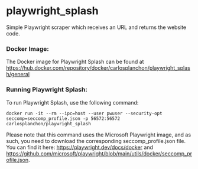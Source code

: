 # playwright_splash
Simple Playwright scraper which receives an URL and returns the website code.

### Docker Image:
The Docker image for Playwright Splash can be found at
https://hub.docker.com/repository/docker/carlosplanchon/playwright_splash/general

### Running Playwright Splash:
To run Playwright Splash, use the following command:
```
docker run -it --rm --ipc=host --user pwuser --security-opt seccomp=seccomp_profile.json -p 56572:56572 carlosplanchon/playwright_splash
```

Please note that this command uses the Microsoft Playwright image, and as such, you need to download the corresponding seccomp_profile.json file. You can find it here: https://playwright.dev/docs/docker and https://github.com/microsoft/playwright/blob/main/utils/docker/seccomp_profile.json.
